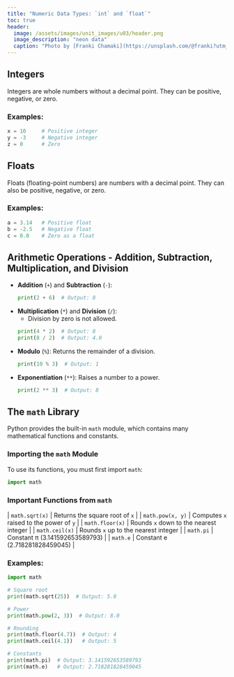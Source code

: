 ```yaml
---
title: "Numeric Data Types: `int` and `float`"
toc: true
header:
  image: /assets/images/unit_images/u03/header.png
  image_description: "neon data"
  caption: "Photo by [Franki Chamaki](https://unsplash.com/@franki?utm_source=unsplash&amp;utm_medium=referral&amp;utm_content=creditCopyText) [from unsplash](https://unsplash.com/s/photos/data?utm_source=unsplash&amp;utm_medium=referral&amp;utm_content=creditCopyText)"
---
```


<!--more-->

## Integers
Integers are whole numbers without a decimal point. They can be positive, negative, or zero. 

### Examples:
```python
x = 10     # Positive integer
y = -3     # Negative integer
z = 0      # Zero
```

## Floats
Floats (floating-point numbers) are numbers with a decimal point. They can also be positive, negative, or zero.

### Examples:
```python
a = 3.14   # Positive float
b = -2.5   # Negative float
c = 0.0    # Zero as a float
```


## Arithmetic Operations - Addition, Subtraction, Multiplication, and Division
- **Addition** (`+`) and **Subtraction** (`-`):
  ```python
  print(2 + 6)  # Output: 8
  ```
- **Multiplication** (`*`) and **Division** (`/`):
  - Division by zero is not allowed.
  ```python
  print(4 * 2)  # Output: 8
  print(8 / 2)  # Output: 4.0
  ```
- **Modulo** (`%`): Returns the remainder of a division.
  ```python
  print(10 % 3)  # Output: 1
  ```
- **Exponentiation** (`**`): Raises a number to a power.
  ```python
  print(2 ** 3)  # Output: 8
  ```

## The `math` Library
Python provides the built-in `math` module, which contains many mathematical functions and constants.

### Importing the `math` Module
To use its functions, you must first import `math`:

```python
import math
```

### Important Functions from `math`

| `math.sqrt(x)` | Returns the square root of `x` |
| `math.pow(x, y)` | Computes `x` raised to the power of `y` |
| `math.floor(x)` | Rounds `x` down to the nearest integer |
| `math.ceil(x)` | Rounds `x` up to the nearest integer |
| `math.pi` | Constant π (3.141592653589793) |
| `math.e` | Constant e (2.718281828459045) |

### Examples:
```python
import math

# Square root
print(math.sqrt(25))  # Output: 5.0

# Power
print(math.pow(2, 3))  # Output: 8.0

# Rounding
print(math.floor(4.7))  # Output: 4
print(math.ceil(4.1))   # Output: 5

# Constants
print(math.pi)  # Output: 3.141592653589793
print(math.e)   # Output: 2.718281828459045
```
